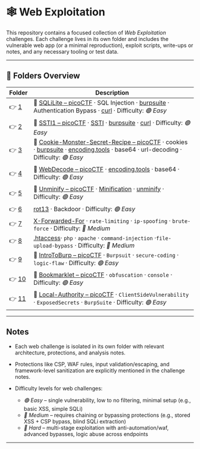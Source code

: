 # 🕸 Web Exploitation

This repository contains a focused collection of *Web Exploitation* challenges. Each challenge lives in its own folder and includes the vulnerable web app (or a minimal reproduction), exploit scripts, write-ups or notes, and any necessary tooling or test data.

---

## 📁 Folders Overview

| Folder              | Description                                                                                                                                                                                                                                                                                                                     |
| ------------------- | ------------------------------------------------------------------------------------------------------------------------------------------------------------------------------------------------------------------------------------------------------------------------------------------------------------------------------- |
| 👉 [1](./chall/1/)   | 🔗 [SQLiLite – picoCTF](https://play.picoctf.org/practice/challenge/304?category=1&page=3) · SQL Injection · [burpsuite](https://www.kali.org/tools/burpsuite/) · Authentication Bypass · [curl](https://man7.org/linux/man-pages/man1/curl.1.html) · Difficulty: *🟢 Easy*                                                       |
| 👉 [2](./chall/2/)   | 🔗 [SSTI1 – picoCTF](https://play.picoctf.org/practice/challenge/492?category=1&page=1) · [SSTI](https://www.yeswehack.com/learn-bug-bounty/server-side-template-injection-exploitation) · [burpsuite](https://www.kali.org/tools/burpsuite/) · [curl](https://man7.org/linux/man-pages/man1/curl.1.html) · Difficulty: *🟢 Easy* |
| 👉 [3](./chall/3/)   | 🔗 [Cookie-Monster-Secret-Recipe – picoCTF](https://play.picoctf.org/practice/challenge/469?category=1&page=1) · cookies · [burpsuite](https://www.kali.org/tools/burpsuite/) · [encoding.tools](https://encoding.tools/) · base64 · url-decoding · Difficulty: *🟢 Easy*                                                         |
| 👉 [4](./chall/4/)   | 🔗 [WebDecode – picoCTF](https://play.picoctf.org/practice/challenge/427?category=1&page=1) · [encoding.tools](https://encoding.tools/) · base64 · Difficulty: *🟢 Easy*                                                                                                                                                          |
| 👉 [5](./chall/5/)   | 🔗 [Unminify – picoCTF](https://play.picoctf.org/practice/challenge/426?category=1&page=1) · [Minification](<https://en.wikipedia.org/wiki/Minification_(programming)>) · [unminify](https://www.htmlstrip.com/unminify-html) · Difficulty: *🟢 Easy*                                                                             |
| 👉 [6](./chall/6/)   | [rot13](https://rot13.com/) · Backdoor · Difficulty: *🟢 Easy*                                                                                                                                                                                                                                                                   |
| 👉 [7](./chall/7/)   | [X-Forwarded-For](https://en.wikipedia.org/wiki/X-Forwarded-For) · `rate-limiting` · `ip-spoofing` · `brute-force` · Difficulty: *🔵 Medium*                                                                                                                                                                                     |
| 👉 [8](./chall/8/)   | [.htaccess](https://httpd.apache.org/docs/current/howto/htaccess.html)· `php` · `apache` · `command-injection` ·`file-upload-bypass` · Difficulty: *🔵 Medium*                                                                                                                                                                   |
| 👉 [9](./chall/9/)   | 🔗 [IntroToBurp – picoCTF](https://play.picoctf.org/practice/challenge/419?category=1&page=1) · `Burpsuit` · `secure-coding` · `logic-flaw` · Difficulty: *🟢 Easy*                                                                                                                                                               |
| 👉 [10](./chall/10/) | 🔗 [Bookmarklet – picoCTF](https://play.picoctf.org/practice/challenge/406?category=1&page=1) · `obfuscation` · `console` · Difficulty: *🟢 Easy*                                                                                                                                                                                 |
| 👉 [11](./chall/11/) | 🔗 [Local-Authority – picoCTF](https://play.picoctf.org/practice/challenge/278?category=1&page=1) · `ClientSideVulnerability` · `ExposedSecrets` · `BurpSuite` · Difficulty: *🟢 Easy*                                                                                                                                            |

---

## Notes

- Each web challenge is isolated in its own folder with relevant architecture, protections, and analysis notes.
- Protections like CSP, WAF rules, input validation/escaping, and framework-level sanitization are explicitly mentioned in the challenge notes.
- Difficulty levels for web challenges:

  - *🟢 Easy* – single vulnerability, low to no filtering, minimal setup (e.g., basic XSS, simple SQLi)
  - *🔵 Medium* – requires chaining or bypassing protections (e.g., stored XSS + CSP bypass, blind SQLi extraction)
  - *🔴 Hard* – multi-stage exploitation with anti-automation/waf, advanced bypasses, logic abuse across endpoints

---